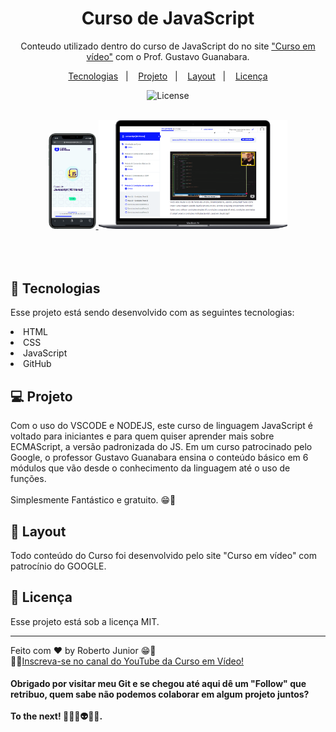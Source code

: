 <h1 align="center"> Curso de JavaScript</h1>

<p align="center">
 Conteudo utilizado dentro do curso de JavaScript do no site <a href="https://cursoemvideo.com">"Curso em vídeo"</a> com o Prof. Gustavo Guanabara.<br/>
</p>

<p align="center">
  <a href="#-tecnologias">Tecnologias</a>&nbsp;&nbsp;&nbsp;|&nbsp;&nbsp;&nbsp;
  <a href="#-projeto">Projeto</a>&nbsp;&nbsp;&nbsp;|&nbsp;&nbsp;&nbsp;
  <a href="#-layout">Layout</a>&nbsp;&nbsp;&nbsp;|&nbsp;&nbsp;&nbsp;
  <a href="#memo-licença">Licença</a>
</p>


<p align="center">
  <img alt="License" src="https://img.shields.io/static/v1?label=license&message=MIT&color=49AA26&labelColor=000000">
</p>

<br>

  <div align="center">
    <a target="_blank" href="https://robertojunnior.github.io/javaScript-cev/">
    <img width="15%" src="./imagem/mobile.png" alt="projeto">
    <img width="60%" src="./imagem/notebook.png" alt="projeto"> 
    </a>
  </div>

<br>
<br>
<br>

## 🚀 Tecnologias

Esse projeto está sendo desenvolvido com as seguintes tecnologias:

<li> HTML
<li> CSS
<li> JavaScript
<li> GitHub

## 💻 Projeto

Com o uso do VSCODE e NODEJS, este curso de linguagem JavaScript é voltado para iniciantes e para quem quiser aprender mais sobre ECMAScript, a versão padronizada do JS. Em um curso patrocinado pelo Google, o professor Gustavo Guanabara ensina o conteúdo básico em 6 módulos que vão desde o conhecimento da linguagem até o uso de funções. 
<br><br>
Simplesmente Fantástico e gratuito. 😁🚀


## 🔖 Layout

Todo conteúdo do Curso foi desenvolvido pelo site "Curso em vídeo" com patrocínio do GOOGLE.


## :memo: Licença

Esse projeto está sob a licença MIT.

---

Feito com ♥ by Roberto Junior 😁:wave: 
<br>🧑‍🚀[Inscreva-se no canal do YouTube da Curso em Vídeo!](https://www.youtube.com/@CursoEmVideo)

    
<h4> Obrigado por visitar meu Git e se chegou até aqui dê um "Follow" que retribuo, quem sabe não podemos colaborar em algum projeto juntos? 
<br>
<br>To the next! 🚀🧑‍🚀👽😁🖖.
